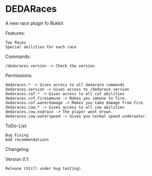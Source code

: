 DEDARaces
=========

A new race plugin fo Bukkit

Features:

    Two Races
    Special abilities for each race

Commands:

    /dedaraces version -> Check the version

Permissions:

    dedaraces.* -> Gives access to all dedarace commands
    dedaraces.version -> Gives access to /dedarace version
    dedaraces.cof.* -> Gives access to all cof abilities
    dedaraces.cof.fireimmune -> Makes you immune to fire.
    dedaraces.cof.waterdamage -> Makes you take damage from fire.
    dedaraces.cow.* -> Gives access to all cow abilities
    dedaraces.cow.nodrain -> The player wont drown.
    dedaraces.cow.waterspeed -> Gives you normal speed underwater.

ToDo-List:

    Bug Fixing
    Add recommendations

Changelog:

Version 0.1:

    Release (Still under bug testing)